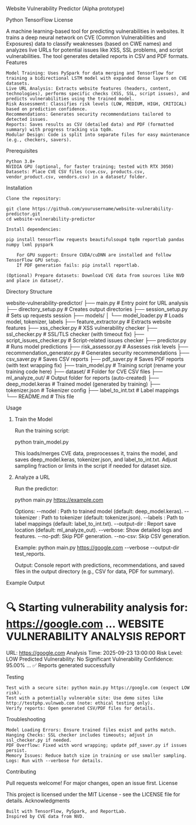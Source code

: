 Website Vulnerability Predictor (Alpha prototype)

Python
TensorFlow
License

A machine learning-based tool for predicting vulnerabilities in websites. It trains a deep neural network on CVE (Common Vulnerabilities and Exposures) data to classify weaknesses (based on CWE names) and analyzes live URLs for potential issues like XSS, SSL problems, and script vulnerabilities. The tool generates detailed reports in CSV and PDF formats.
Features

    Model Training: Uses PySpark for data merging and TensorFlow for training a bidirectional LSTM model with expanded dense layers on CVE datasets.
    Live URL Analysis: Extracts website features (headers, content, technologies), performs specific checks (XSS, SSL, script issues), and predicts vulnerabilities using the trained model.
    Risk Assessment: Classifies risk levels (LOW, MEDIUM, HIGH, CRITICAL) based on prediction confidence.
    Recommendations: Generates security recommendations tailored to detected issues.
    Reports: Saves results as CSV (detailed data) and PDF (formatted summary) with progress tracking via tqdm.
    Modular Design: Code is split into separate files for easy maintenance (e.g., checkers, savers).

Prerequisites

    Python 3.8+
    NVIDIA GPU (optional, for faster training; tested with RTX 3050)
    Datasets: Place CVE CSV files (cve.csv, products.csv, vendor_product.csv, vendors.csv) in a dataset/ folder.

Installation

    Clone the repository:

    git clone https://github.com/yourusername/website-vulnerability-predictor.git
    cd website-vulnerability-predictor

    Install dependencies:

    pip install tensorflow requests beautifulsoup4 tqdm reportlab pandas numpy lxml pyspark

        For GPU support: Ensure CUDA/cuDNN are installed and follow TensorFlow GPU setup.
        If PDF generation fails: pip install reportlab.

    (Optional) Prepare datasets: Download CVE data from sources like NVD and place in dataset/.

Directory Structure

website-vulnerability-predictor/
├── main.py                      # Entry point for URL analysis
├── directory_setup.py           # Creates output directories
├── session_setup.py             # Sets up requests session
├── models/
│   └── model_loader.py          # Loads model, tokenizer, labels
├── feature_extractor.py         # Extracts website features
├── xss_checker.py               # XSS vulnerability checker
├── ssl_checker.py               # SSL/TLS checker (with timeout fix)
├── script_issues_checker.py     # Script-related issues checker
├── predictor.py                 # Runs model predictions
├── risk_assessor.py             # Assesses risk levels
├── recommendation_generator.py  # Generates security recommendations
├── csv_saver.py                 # Saves CSV reports
├── pdf_saver.py                 # Saves PDF reports (with text wrapping fix)
├── train_model.py               # Training script (rename your training code here)
├── dataset/                     # Folder for CVE CSV files
├── ml_analyze_out/              # Output folder for reports (auto-created)
├── deep_model.keras             # Trained model (generated by training)
├── tokenizer.json               # Tokenizer config
├── label_to_int.txt             # Label mappings
└── README.md                    # This file

Usage
1. Train the Model

    Run the training script:

    python train_model.py

    This loads/merges CVE data, preprocesses it, trains the model, and saves deep_model.keras, tokenizer.json, and label_to_int.txt.
    Adjust sampling fraction or limits in the script if needed for dataset size.

2. Analyze a URL

    Run the predictor:

    python main.py https://example.com

    Options:
        --model <path>: Path to trained model (default: deep_model.keras).
        --tokenizer <path>: Path to tokenizer (default: tokenizer.json).
        --labels <path>: Path to label mappings (default: label_to_int.txt).
        --output-dir <folder>: Report save location (default: ml_analyze_out).
        --verbose: Show detailed logs and features.
        --no-pdf: Skip PDF generation.
        --no-csv: Skip CSV generation.

    Example: python main.py https://google.com --verbose --output-dir test_reports.

    Output: Console report with predictions, recommendations, and saved files in the output directory (e.g., CSV for data, PDF for summary).

Example Output

🔍 Starting vulnerability analysis for: https://google.com
...
WEBSITE VULNERABILITY ANALYSIS REPORT
============================================================
URL: https://google.com
Analysis Time: 2025-09-23 13:00:00
Risk Level: LOW
Predicted Vulnerability: No Significant Vulnerability
Confidence: 95.00%
...
✅ Reports generated successfully

Testing

    Test with a secure site: python main.py https://google.com (expect LOW risk).
    Test with a potentially vulnerable site: Use demo sites like http://testphp.vulnweb.com (note: ethical testing only).
    Verify reports: Open generated CSV/PDF files for details.

Troubleshooting

    Model Loading Errors: Ensure trained files exist and paths match.
    Hanging Checks: SSL checker includes timeouts; adjust in ssl_checker.py if needed.
    PDF Overflow: Fixed with word wrapping; update pdf_saver.py if issues persist.
    Memory Issues: Reduce batch size in training or use smaller sampling.
    Logs: Run with --verbose for details.

Contributing

Pull requests welcome! For major changes, open an issue first.
License

This project is licensed under the MIT License - see the LICENSE file for details.
Acknowledgments

    Built with TensorFlow, PySpark, and ReportLab.
    Inspired by CVE data from NVD.

